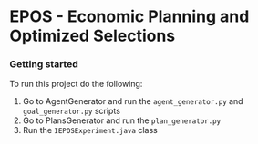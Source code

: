 # EPOS - Economic Planning and Optimized Selections

### Getting started
To run this project do the following:
1. Go to AgentGenerator and run the `agent_generator.py` and `goal_generator.py` scripts
2. Go to PlansGenerator and run the `plan_generator.py`
3. Run the `IEPOSExperiment.java` class
